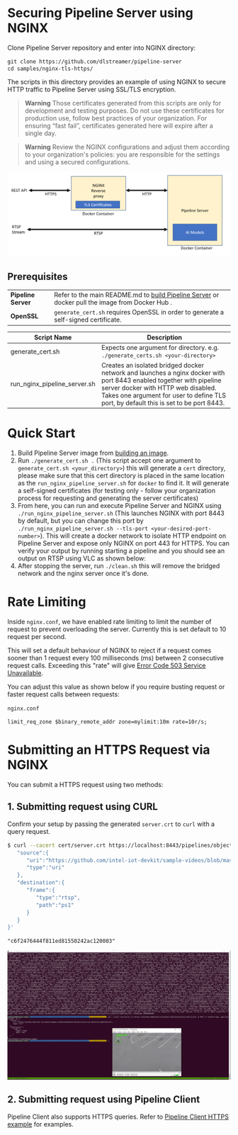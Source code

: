 # Securing Pipeline Server using NGINX

Clone Pipeline Server repository and enter into NGINX directory:

```
git clone https://github.com/dlstreamer/pipeline-server
cd samples/nginx-tls-https/ 
```

The scripts in this directory provides an example of using NGINX to secure HTTP traffic to Pipeline Server using SSL/TLS encryption.

> **Warning** Those certificates generated from this scripts are only for development and testing purposes. Do not use these certificates for production use, follow best practices of your organization. For ensuring “fast fail”, certificates generated here will expire after a single day.

> **Warning** Review the NGINX configurations and adjust them according to your organization's policies: you are responsible for the settings and using a secured configurations.

![tlsnginx](/docs/images/tls_nginx_pipeline_server.png)

## Prerequisites

| |                  |
|---------------------------------------------|------------------|
| **Pipeline Server** | Refer to the main README.md to [build Pipeline Server](/) or docker pull the image from Docker Hub . |
| **OpenSSL** | `generate_cert.sh` requires OpenSSL in order to generate a self-signed certificate. |

| Script Name                  | Description                                                                                                                                                                                                                                        |
|------------------------------|----------------------------------------------------------------------------------------------------------------------------------------------------------------------------------------------------------------------------------------------------|
| generate_cert.sh            | Expects one argument for directory. e.g. `./generate_certs.sh <your-directory>`                                                                                                                                                                    |
| run_nginx_pipeline_server.sh | Creates an isolated bridged docker network and launches a nginx docker with port 8443 enabled together with pipeline server docker with HTTP web disabled. Takes one argument for user to define TLS port, by default this is set to be port 8443. |

# Quick Start

1. Build Pipeline Server image from [building an image](/).
2. Run `./generate_cert.sh .` (This script accept one argument to `generate_cert.sh <your_directory>`) this will generate a `cert` directory, please make sure that this cert directory is placed in the same location as the `run_nginx_pipeline_server.sh` for `docker` to find it. It will generate a self-signed certificates (for testing only - follow your organization process for requesting and generating the server certificates)
3. From here, you can run and execute Pipeline Server and NGINX using `./run_nginx_pipeline_server.sh` (This launches NGINX with port 8443 by default, but you can change this port by `./run_nginx_pipeline_server.sh --tls-port <your-desired-port-number>`). This will create a docker network to isolate HTTP endpoint on Pipeline Server and expose only NGINX on port 443 for HTTPS. You can verify your output by running starting a pipeline and you should see an output on RTSP using VLC as shown below:
4. After stopping the server, run `./clean.sh` this will remove the bridged network and the nginx server once it's done.

# Rate Limiting

Inside `nginx.conf`, we have enabled rate limiting to limit the number of request to prevent overloading the server. Currently this is set default to 10 request per second.

This will set a default behaviour of NGINX to reject if a request comes sooner than 1 request every 100 milliseconds (ms) between 2 consecutive request calls. Exceeding this "rate" will give [Error Code 503 Service Unavailable](https://developer.mozilla.org/en-US/docs/Web/HTTP/Status/503).

You can adjust this value as shown below if you require busting request or faster request calls between requests:

`nginx.conf`
```
limit_req_zone $binary_remote_addr zone=mylimit:10m rate=10r/s;
```

# Submitting an HTTPS Request via NGINX

You can submit a HTTPS request using two methods:

## 1. Submitting request using CURL

Confirm your setup by passing the generated `server.crt` to `curl` with a query request.

```sh
$ curl --cacert cert/server.crt https://localhost:8443/pipelines/object_detection/person_vehicle_bike -X POST -H "Content-Type: application/json" -d '{
   "source":{
      "uri":"https://github.com/intel-iot-devkit/sample-videos/blob/master/person-bicycle-car-detection.mp4?raw=true",
      "type":"uri"
   },
   "destination":{
      "frame":{
         "type":"rtsp",
         "path":"ps1"
      }
   }
}'
```
```
"c6f2476444f811ed81550242ac120003"
```

![httpscurlnginx](/docs/images/tls_nginx_curl_demo.png)

## 2. Submitting request using Pipeline Client

Pipeline Client also supports HTTPS queries. Refer to [Pipeline Client HTTPS example](/client/README.md#using-https-with-pipeline-client) for examples.
